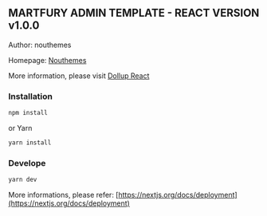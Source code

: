 ## MARTFURY ADMIN TEMPLATE - REACT VERSION v1.0.0

Author: nouthemes

Homepage:
[Nouthemes](https://themeforest.net/user/nouthemes/portfolio)

More information, please visit
[Dollup React](https://themeforest.net/item/martfury-multipurpose-marketplace-react-ecommerce-template/25783100)

### Installation

```bash
npm install
```

or Yarn

```bash
yarn install
```

### Develope

```bash
yarn dev
```

More informations, please refer:
[https://nextjs.org/docs/deployment](https://nextjs.org/docs/deployment)
